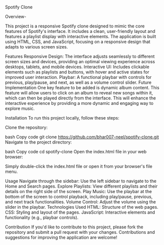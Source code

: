 Spotify Clone

Overview-

This project is a responsive Spotify clone designed to mimic the core features of Spotify's interface. It includes a clean, user-friendly layout and features a playlist display with interactive elements. The application is built using HTML, CSS, and JavaScript, focusing on a responsive design that adapts to various screen sizes.

Features
Responsive Design: The interface adjusts seamlessly to different screen sizes and devices, providing an optimal viewing experience across desktops, tablets, and mobile devices.
Interactive UI: Includes clickable elements such as playlists and buttons, with hover and active states for improved user interaction.
Playbar: A functional playbar with controls for previous, play/pause, and next, as well as a volume control slider.
Future Implementation
One key feature to be added is dynamic album content. This feature will allow users to click on an album to reveal new songs within it, which can then be played directly from the interface. This will enhance the interactive experience by providing a more dynamic and engaging way to explore music.

Installation
To run this project locally, follow these steps:

Clone the repository:

bash
Copy code
git clone https://github.com/bhar007-neel/spotify-clone.git
Navigate to the project directory:

bash
Copy code
cd spotify-clone
Open the index.html file in your web browser:

Simply double-click the index.html file or open it from your browser's file menu.

Usage
Navigate through the sidebar: Use the left sidebar to navigate to the Home and Search pages.
Explore Playlists: View different playlists and their details on the right side of the screen.
Play Music: Use the playbar at the bottom of the screen to control playback, including play/pause, previous, and next track functionalities.
Volume Control: Adjust the volume using the slider in the playbar.
Technologies Used
HTML: Structure of the web pages.
CSS: Styling and layout of the pages.
JavaScript: Interactive elements and functionality (e.g., playbar controls).


Contribution
If you'd like to contribute to this project, please fork the repository and submit a pull request with your changes. Contributions and suggestions for improving the application are welcome!
